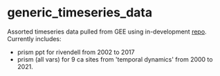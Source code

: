 # generic_timeseries_data

Assorted timeseries data pulled from GEE using in-development <a href="https://github.com/kdchadwick/ee-extractions">repo</a>.
Currently includes:
* prism ppt for rivendell from 2002 to 2017
* prism (all vars) for 9 ca sites from 'temporal dynamics' from 2000 to 2021.
